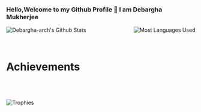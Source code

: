 ### Hello,Welcome to my Github Profile 👋 I am Debargha Mukherjee

<img align="left" alt="Debargha-arch's Github Stats" src="https://github-readme-stats.vercel.app/api?username=Debargha-arch&show_icons=true&theme=tokyonight" />

<img align="right" alt="Most Languages Used" src="https://github-readme-stats.vercel.app/api/top-langs/?username=Debargha-arch&theme=yeblu" />

<br><br><br>
# Achievements
<br /><br /><br />
<img align="bottom" alt="Trophies" src="https://github-profile-trophy.vercel.app/?username=Debargha-arch" />
